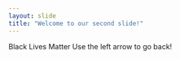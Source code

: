 ```yaml
---
layout: slide
title: "Welcome to our second slide!"
---
```

Black Lives Matter
Use the left arrow to go back!
